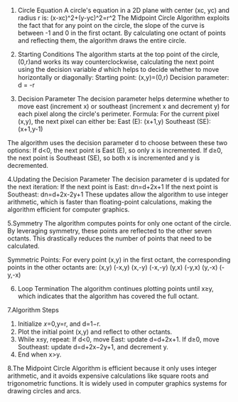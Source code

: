 1. Circle Equation
A circle's equation in a 2D plane with center (xc, yc) and radius r is:
          (x-xc)^2+(y-yc)^2=r^2
The Midpoint Circle Algorithm exploits the fact that for any point on the circle, the slope of the curve is between -1 and 0 in the first octant.
By calculating one octant of points and reflecting them, the algorithm draws the entire circle.

2. Starting Conditions
The algorithm starts at the top point of the circle, (0,r)and works its way counterclockwise, calculating the next point using the decision variable 𝑑
which helps to decide whether to move horizontally or diagonally:
          Starting point: (x,y)=(0,r)
          Decision parameter: d = -r

3. Decision Parameter
The decision parameter helps determine whether to move east (increment x) or southeast (increment x and decrement y) for each pixel along the circle's perimeter.
Formula:
For the current pixel (x,y), the next pixel can either be:
East (E): (x+1,y)
Southeast (SE): (x+1,y-1)

The algorithm uses the decision parameter d to choose between these two options:
If d<0, the next point is East (E), so only x is incremented.
If d≥0, the next point is Southeast (SE), so both x is incremented and y is decremented.

4.Updating the Decision Parameter
The decision parameter d is updated for the next iteration:
If the next point is East: dn=d+2x+1
If the next point is Southeast: dn=d+2x-2y+1
These updates allow the algorithm to use integer arithmetic, which is faster than floating-point calculations, making the algorithm efficient for computer graphics.

5.Symmetry
The algorithm computes points for only one octant of the circle. By leveraging symmetry, these points are reflected to the other seven octants.
This drastically reduces the number of points that need to be calculated.

Symmetric Points:
For every point (x,y) in the first octant, the corresponding points in the other octants are:
(x,y)
(-x,y)
(x,-y)
(-x,-y)
(y,x)
(-y,x)
(y,-x)
(-y,-x)

6. Loop Termination
The algorithm continues plotting points until x≥y, which indicates that the algorithm has covered the full octant.

7.Algorithm Steps
1) Initialize 𝑥=0,y=r, and d=1−r.
2) Plot the initial point (x,y) and reflect to other octants.
3) While x≤y, repeat:
   If d<0, move East: update d=d+2x+1.
   If d≥0, move Southeast: update d=d+2x−2y+1, and decrement y.
4) End when x>y.

8.The Midpoint Circle Algorithm is efficient because it only uses integer arithmetic, and it avoids expensive calculations 
like square roots and trigonometric functions. It is widely used in computer graphics systems for drawing circles and arcs.
